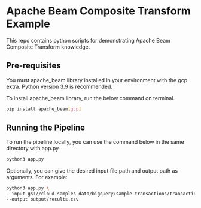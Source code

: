 # Apache Beam Composite Transform Example

This repo contains python scripts for demonstrating Apache Beam Composite Transform knowledge.

## Pre-requisites

You must apache_beam library installed in your environment with the gcp extra. Python version 3.9 is recommended.

To install apache_beam library, run the below command on terminal.

```sh
pip install apache_beam[gcp]
```

## Running the Pipeline

To run the pipeline locally, you can use the command below in the same directory with app.py
```sh
python3 app.py
```

Optionally, you can give the desired input file path and output path as arguments. For example:
```sh
python3 app.py \
--input gs://cloud-samples-data/bigquery/sample-transactions/transactions.csv \
--output output/results.csv
```